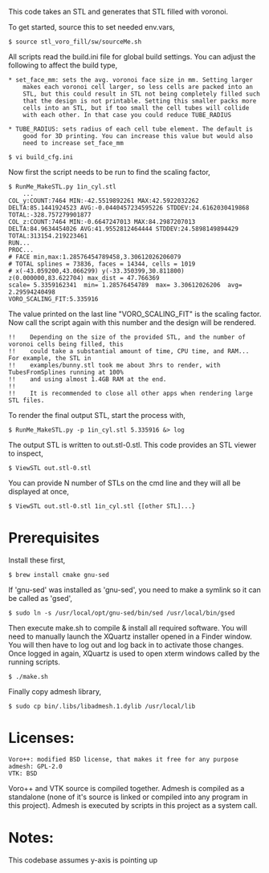 This code takes an STL and generates that STL filled with voronoi.

To get started, source this to set needed env.vars,

```
$ source stl_voro_fill/sw/sourceMe.sh
```

All scripts read the build.ini file for global build settings. You can adjust
the following to affect the build type,

    * set_face_mm: sets the avg. voronoi face size in mm. Setting larger
        makes each voronoi cell larger, so less cells are packed into an
        STL, but this could result in STL not being completely filled such
        that the design is not printable. Setting this smaller packs more
        cells into an STL, but if too small the cell tubes will collide
        with each other. In that case you could reduce TUBE_RADIUS

    * TUBE_RADIUS: sets radius of each cell tube element. The default is
        good for 3D printing. You can increase this value but would also
        need to increase set_face_mm 
            
```
$ vi build_cfg.ini
```

Now first the script needs to be run to find the scaling factor,

```
$ RunMe_MakeSTL.py 1in_cyl.stl
    ...
COL_y:COUNT:7464 MIN:-42.5519892261 MAX:42.5922032262 DELTA:85.1441924523 AVG:-0.0440457234595226 STDDEV:24.6162030419868 TOTAL:-328.757279901877
COL_z:COUNT:7464 MIN:-0.6647247013 MAX:84.2987207013 DELTA:84.9634454026 AVG:41.9552812464444 STDDEV:24.5898149894429 TOTAL:313154.219223461
RUN...
PROC...
# FACE min,max:1.28576454789458,3.30612026206079
# TOTAL splines = 73836, faces = 14344, cells = 1019
# x(-43.059200,43.066299) y(-33.350399,30.811800) z(0.000000,83.622704) max_dist = 47.766369
scale= 5.3359162341  min= 1.28576454789  max= 3.30612026206  avg= 2.29594240498
VORO_SCALING_FIT:5.335916
```

The value printed on the last line "VORO_SCALING_FIT" is the scaling factor. Now
call the script again with this number and the design will be rendered.

    !!    Depending on the size of the provided STL, and the number of voronoi cells being filled, this
    !!    could take a substantial amount of time, CPU time, and RAM... For example, the STL in
    !!    examples/bunny.stl took me about 3hrs to render, with TubesFromSplines running at 100%
    !!    and using almost 1.4GB RAM at the end.
    !!
    !!    It is recommended to close all other apps when rendering large STL files.

To render the final output STL, start the process with,

```
$ RunMe_MakeSTL.py -p 1in_cyl.stl 5.335916 &> log
```

The output STL is written to out.stl-0.stl. This code provides an STL viewer to inspect,

```
$ ViewSTL out.stl-0.stl
```

You can provide N number of STLs on the cmd line and they will all be displayed at once,

```
$ ViewSTL out.stl-0.stl 1in_cyl.stl {[other STL]...}
```



# Prerequisites

Install these first,
```
$ brew install cmake gnu-sed
```

If 'gnu-sed' was installed as 'gnu-sed', you need to make a symlink so it can be called as 'gsed',
```
$ sudo ln -s /usr/local/opt/gnu-sed/bin/sed /usr/local/bin/gsed
```

Then execute make.sh to compile & install all required software. You will need to manually launch
the XQuartz installer opened in a Finder window. You will then have to log out and log back in to
activate those changes. Once logged in again, XQuartz is used to open xterm windows called by
the running scripts.
```
$ ./make.sh
```

Finally copy admesh library,
```
$ sudo cp bin/.libs/libadmesh.1.dylib /usr/local/lib
```



# Licenses:

    Voro++: modified BSD license, that makes it free for any purpose
    admesh: GPL-2.0
    VTK: BSD

Voro++ and VTK source is compiled together. Admesh is compiled as a standalone (none of it's source is linked or compiled into any program in this project). Admesh is executed by scripts in this project as a system call.


# Notes:

This codebase assumes y-axis is pointing up 


